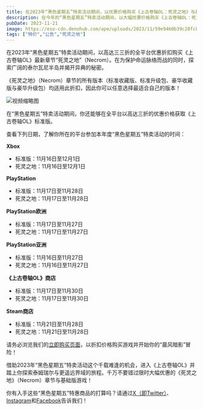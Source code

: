 ```yaml
---
title: 在2023年“黑色星期五”特卖活动期间，以优惠价格购买《上古卷轴OL：死灵之地》与基础版游戏！
description: 在今年的“黑色星期五”特卖活动期间，以大幅优惠价格购买《上古卷轴OL：死灵之地》章节与基础版游戏！
pubDate: 2023-11-21
image: https://eso-cdn.denohub.com/ape/uploads/2023/11/59e9460b39c28fc89f4b5d80423ac1dd.jpg
tags: ["特价","公告","死灵之地"]
---
```


在2023年“黑色星期五”特卖活动期间，以高达三三折的全平台优惠折扣购买《上古卷轴OL》最新章节“死灵之地”（Necrom）。在为保护命运脉络而战的同时，探索广阔的泰尔瓦尼半岛并揭开异典的秘密。

《死灵之地》（Necrom）章节的所有版本（标准收藏版、标准升级包、豪华收藏版与豪华升级包）均适用此折扣，因此你可以任意选择最适合自己的版本！

![视频缩略图](https://i.ytimg.com/vi/_jV0lo_K76o/maxresdefault.jpg)

在“黑色星期五”特卖活动期间，你还能够在全平台以高达三折的优惠价格获取《上古卷轴OL》标准版。

查看下列日期，了解你所在的平台参加本年度“黑色星期五”特卖活动的时间：

**Xbox**

- 标准版：11月16日至12月1日
- 死灵之地：11月16日至12月1日

**PlayStation**

- 标准版：11月17日至11月28日
- 死灵之地：11月17日至11月28日

**PlayStation欧洲**

- 标准版：11月17日至11月27日
- 死灵之地：11月17日至11月27日

**PlayStation亚洲**

- 标准版：11月16日至11月27日
- 死灵之地：11月16日至11月27日

**《上古卷轴OL》商店**

- 标准版：11月17日至11月30日
- 死灵之地：11月17日至11月30日

**Steam商店**

- 标准版：11月21日至11月28日
- 死灵之地：11月21日至11月28日

请务必浏览我们的[立即购买页面](https://www.elderscrollsonline.com/cn/joinus)，以折扣价格购买游戏并开始你的“晨风暗影”冒险！

借助2023年“黑色星期五”特卖活动这个千载难逢的机会，进入《上古卷轴OL》并踏上你探索泰姆瑞尔与更遥远界域的旅程。千万不要错过限时大幅优惠的《死灵之地》（Necrom）章节与基础版游戏！

你有入手这些“黑色星期五”特惠商品的打算吗？请通过[X（即Twitter）](https://twitter.com/TESOnline)、[Instagram](https://www.instagram.com/elderscrollsonline/)和[Facebook](https://www.facebook.com/ElderScrollsOnline)告诉我们！

